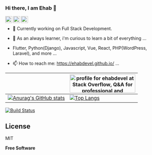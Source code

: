### Hi there, I am Ehab 👋

<a href="https://www.linkedin.com/in/ehabdevel/"><img align="left" alt="LinkedIn" width="22px" src="https://cdn.jsdelivr.net/npm/simple-icons@v3/icons/linkedin.svg" /></a><a href="https://twitter.com/ehabdevel"><img align="left" alt="Twitter" width="22px" src="https://cdn.jsdelivr.net/npm/simple-icons@v3/icons/twitter.svg" /></a> <a href="https://github.com/ehabdevel"><img align="left" alt="Github" width="22px" src="https://cdn.jsdelivr.net/npm/simple-icons@v3/icons/github.svg" /></a>
<br />

- 🔭 Currently working on Full Stack Development.
- 🌱 As an always learner, i'm curious to learn a bit of everything ...
- Flutter, Python(Django), Javascript, Vue, React, PHP(WordPress, Laravel), and more ...

- 📫 How to reach me: https://ehabdevel.github.io/ ...




|  | <a href="https://stackoverflow.com/users/7305270/ehabdevel"><img src="https://stackoverflow.com/users/flair/7305270.png?theme=dark" width="208" height="58" alt="profile for ehabdevel at Stack Overflow, Q&amp;A for professional and enthusiast programmers" title="profile for ehabdevel at Stack Overflow, Q&amp;A for professional and enthusiast programmers"></a> |
| --------  | --------  |
| [![Anurag's GitHub stats](https://github-readme-stats.vercel.app/api?username=ehabdevel&show_icons=true)](https://github.com/ehabdevel/github-readme-stats) | [![Top Langs](https://github-readme-stats.vercel.app/api/top-langs/?username=ehabdevel&layout=compact)](https://github.com/ehabdevel/github-readme-stats) |



[![Build Status](https://travis-ci.com/ehabdevel/ehabdevel.svg?branch=master)](https://travis-ci.com/ehabdevel/ehabdevel)


## License

MIT

**Free Software**

